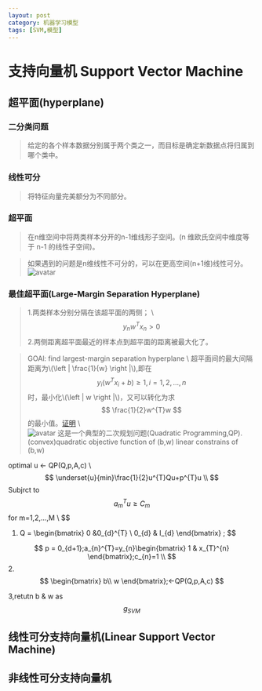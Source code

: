 ```yaml
---
layout: post
category: 机器学习模型
tags: [SVM,模型]
---
```



支持向量机 Support Vector Machine
================

## 超平面(hyperplane)

### 二分类问题
	
> 给定的各个样本数据分别属于两个类之一，而目标是确定新数据点将归属到哪个类中。

### 线性可分

> 将特征向量完美额分为不同部分。

### 超平面

> 在n维空间中将两类样本分开的n-1维线形子空间。(n 维欧氏空间中维度等于 n-1 的线性子空间)。

> 如果遇到的问题是n维线性不可分的，可以在更高空间(n+1维)线性可分。
![avatar](https://gwfp.github.io/static/images/18/11/21/separateinhighdemension.jpeg)

### 最佳超平面(Large-Margin Separation Hyperplane)

> 1.两类样本分别分隔在该超平面的两侧；	\\
$$
	y_{n}w^{T}x_{n} > 0
$$
  2.两侧距离超平面最近的样本点到超平面的距离被最大化了。

> GOAl: find largest-margin separation hyperplane	\\
  超平面间的最大间隔距离为\\(\left \| \frac{1}{w} \right \|\\),即在
$$
	y_{i}(w^{T}x_{i}+b)\geqslant 1,i=1,2,...,n	
$$
时，最小化\\(\left \| w \right \|\\)，又可以转化为求
$$
	\frac{1}{2}w^{T}w
$$
的最小值。[证明](https://blog.csdn.net/red_stone1/article/details/73526457)	\\	
![avatar](https://gwfp.github.io/static/images/18/11/21/hyperplane.png)
这是一个典型的二次规划问题(Quadratic Programming,QP).
	(convex)quadratic objective function of (b,w)
	linear constrains of (b,w)

optimal u <- QP(Q,p,A,c)	\\
$$
	\underset{u}{min}\frac{1}{2}u^{T}Qu+p^{T}u	\\
$$
Subjrct to 
$$
	a_{m}^{T}u\geqslant C_{m}
$$
for m=1,2,...,M	\\
$$
1. Q = \begin{bmatrix}
0 &0_{d}^{T} \\ 
 0_{d} & I_{d}
\end{bmatrix}  ;
$$

$$
p = 0_{d+1};a_{n}^{T}=y_{n}\begin{bmatrix}
1 & x_{T}^{n} 
\end{bmatrix};c_{n}=1	\\
$$
2.
$$
\begin{bmatrix}
b\\ 
w
\end{bmatrix};<-QP(Q,p,A,c)
$$


3,retutn b & w as 
$$
g_{SVM}
$$

## 线性可分支持向量机(Linear Support Vector Machine)

## 非线性可分支持向量机

